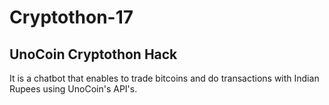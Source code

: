 # Cryptothon-17
## UnoCoin Cryptothon Hack


It is a chatbot that enables to trade bitcoins and do transactions with Indian Rupees using UnoCoin's API's.
